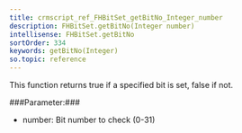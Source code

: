 ```yaml
---
title: crmscript_ref_FHBitSet_getBitNo_Integer_number
description: FHBitSet.getBitNo(Integer number)
intellisense: FHBitSet.getBitNo
sortOrder: 334
keywords: getBitNo(Integer)
so.topic: reference
---
```


This function returns true if a specified bit is set, false if not.



###Parameter:###


 - number: Bit number to check (0-31)


